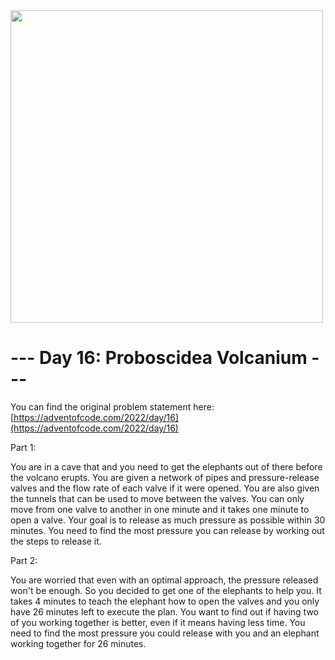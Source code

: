 <img src="https://your-image-url.type" width="500" height="500">

# --- Day 16: Proboscidea Volcanium ---

You can find the original problem statement here: [https://adventofcode.com/2022/day/16](https://adventofcode.com/2022/day/16)


Part 1:

You are in a cave that and you need to get the elephants out of there before the volcano erupts. You are given a network of pipes and pressure-release valves and the flow rate of each valve if it were opened. You are also given the tunnels that can be used to move between the valves. You can only move from one valve to another in one minute and it takes one minute to open a valve. Your goal is to release as much pressure as possible within 30 minutes. You need to find the most pressure you can release by working out the steps to release it.

Part 2:

You are worried that even with an optimal approach, the pressure released won't be enough. So you decided to get one of the elephants to help you. It takes 4 minutes to teach the elephant how to open the valves and you only have 26 minutes left to execute the plan. You want to find out if having two of you working together is better, even if it means having less time. You need to find the most pressure you could release with you and an elephant working together for 26 minutes.
